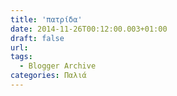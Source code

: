 ```yaml
---
title: 'πατρίδα'
date: 2014-11-26T00:12:00.003+01:00
draft: false
url: 
tags:
  - Blogger Archive
categories: Παλιά
---
```


